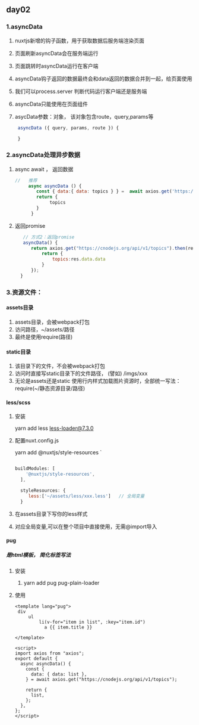 ## day02

### 1.asyncData

1.  nuxtjs新增的钩子函数，用于获取数据后服务端渲染页面

2.  页面刷新asyncData会在服务端运行

3. 页面跳转时asyncData运行在客户端

4. asyncData钩子返回的数据最终会和data返回的数据合并到一起，给页面使用

5. 我们可以process.server 判断代码运行客户端还是服务端  

6. asyncData只能使用在页面组件

7. asycData参数：对象，  该对象包含route，query,params等

   ```javascript
    asyncData ({ query, params, route }) {
   
    }
   ```

   

### 2.asyncData处理异步数据

1. async    await  ，  返回数据

   ```javascript
   //   推荐
        async asyncData () {
           const { data:{ data: topics } } =  await axios.get('https://cnodejs.org/api/v1/topics');
           return {
                topics
           }
         }
   ```

   

2. 返回promise

   ```javascript
      // 方式2：返回promise   
      asyncData() {
         return axios.get("https://cnodejs.org/api/v1/topics").then(res =>{
             return {
                 topics:res.data.data
             }
         });
     }
   ```

   

### 3.资源文件：

####   assets目录

1. assets目录，会被webpack打包
2. 访问路径，~/assets/路径
3. 最终是使用require(路径)

####   static目录

1. 该目录下的文件，不会被webpack打包
2. 访问时直接写static目录下的文件路径， (譬如) /imgs/xxx 
3. 无论是assets还是static 使用行内样式加载图片资源时，全部统一写法： require(~/静态资源目录/路径)



####   less/scss

1. 安装

     yarn add less less-loader@7.3.0

2. 配置nuxt.config.js 

     yarn add @nuxtjs/style-resources `

   ```javascript
   
   buildModules: [
       '@nuxtjs/style-resources',
     ],
   
     styleResources: {
        less:['~/assets/less/xxx.less']   // 全局变量
     }
   ```

3. 在assets目录下写你的less样式

4. 对应全局变量,可以在整个项目中直接使用，无需@import导入

 



#### pug

#####   是html模板， 简化标签写法

1. 安装

   1.  yarn add pug pug-plain-loader

2. 使用

     ```vue
     <template lang="pug">
      div    
          ul 
              li(v-for="item in list", :key="item.id")
                a {{ item.title }}
     
     </template>
     
     <script>
     import axios from "axios";
     export default {
       async asyncData() {
         const {
           data: { data: list },
         } = await axios.get("https://cnodejs.org/api/v1/topics");
     
         return {
           list,
         };
       },
     };
     </script>
     ```

   

